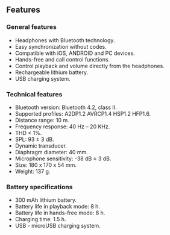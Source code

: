 ## Features

### General features

- Headphones with Bluetooth technology.
- Easy synchronization without codes.
- Compatible with iOS, ANDROID and PC devices.
- Hands-free and call control functions.
- Control playback and volume directly from the headphones.
- Rechargeable lithium battery.
- USB charging system.

### Technical features

- Bluetooth version: Bluetooth 4.2, class II.
- Supported profiles: A2DP1.2 AVRCP1.4 HSP1.2 HFP1.6.
- Distance range: 10 m.
- Frequency response: 40 Hz – 20 KHz.
- THD < 1%.
- SPL: 93 ± 3 dB.
- Dynamic transducer.
- Diaphragm diameter: 40 mm.
- Microphone sensitivity: -38 dB ± 3 dB.
- Size: 180 x 170 x 54 mm.
- Weight: 137 g.


### Battery specifications 

- 300 mAh lithium battery.
- Battery life in playback mode: 8 h.
- Battery life in hands-free mode: 8 h.
- Charging time: 1.5 h.
- USB - microUSB charging system.
